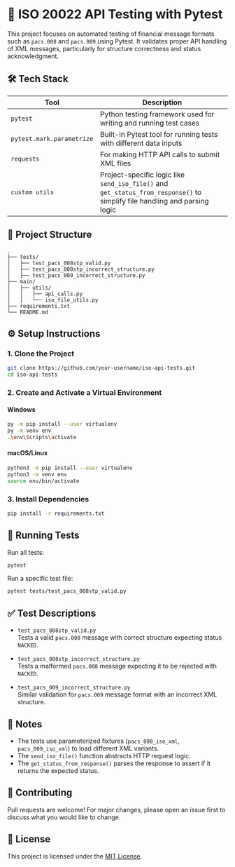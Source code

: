 # 📨 ISO 20022 API Testing with Pytest

This project focuses on automated testing of financial message formats such as `pacs.008` and `pacs.009` using Pytest. It validates proper API handling of XML messages, particularly for structure correctness and status acknowledgment.

## 🛠 Tech Stack

| Tool             | Description |
|------------------|-------------|
| `pytest`         | Python testing framework used for writing and running test cases |
| `pytest.mark.parametrize` | Built-in Pytest tool for running tests with different data inputs |
| `requests`       | For making HTTP API calls to submit XML files |
| `custom utils`   | Project-specific logic like `send_iso_file()` and `get_status_from_response()` to simplify file handling and parsing logic |

## 📁 Project Structure

```
.
├── tests/
│   ├── test_pacs_008stp_valid.py
│   ├── test_pacs_008stp_incorrect_structure.py
│   ├── test_pacs_009_incorrect_structure.py
├── main/
│   ├── utils/
│   │   ├── api_calls.py
│   │   └── iso_file_utils.py
├── requirements.txt
└── README.md
```

## ⚙️ Setup Instructions

### 1. Clone the Project
```bash
git clone https://github.com/your-username/iso-api-tests.git
cd iso-api-tests
```

### 2. Create and Activate a Virtual Environment

#### Windows
```bash
py -m pip install --user virtualenv
py -m venv env
.\env\Scripts\activate
```

#### macOS/Linux
```bash
python3 -m pip install --user virtualenv
python3 -m venv env
source env/bin/activate
```

### 3. Install Dependencies
```bash
pip install -r requirements.txt
```

## 🧪 Running Tests

Run all tests:
```bash
pytest
```

Run a specific test file:
```bash
pytest tests/test_pacs_008stp_valid.py
```

## ✅ Test Descriptions

- `test_pacs_008stp_valid.py`  
  Tests a valid `pacs.008` message with correct structure expecting status `NACKED`.

- `test_pacs_008stp_incorrect_structure.py`  
  Tests a malformed `pacs.008` message expecting it to be rejected with `NACKED`.

- `test_pacs_009_incorrect_structure.py`  
  Similar validation for `pacs.009` message format with an incorrect XML structure.

## 📌 Notes

- The tests use parameterized fixtures (`pacs_008_iso_xml`, `pacs_009_iso_xml`) to load different XML variants.
- The `send_iso_file()` function abstracts HTTP request logic.
- The `get_status_from_response()` parses the response to assert if it returns the expected status.

## 🙌 Contributing

Pull requests are welcome! For major changes, please open an issue first to discuss what you would like to change.

## 📄 License

This project is licensed under the [MIT License](LICENSE).
